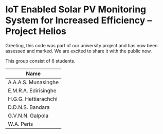 # IoT Enabled Solar PV Monitoring System for Increased Efficiency – Project Helios

<p>Greeting, this code was part of our university project and has now been assessed and marked. We are excited to share it with the public now.</p>


This group consist of 6 students.

| Name                 |
| -------------------- |
| A.A.A.S. Munasinghe  |
| E.M.R.A. Edirisinghe |
| H.G.G. Hettiarachchi |
| D.D.N.S. Bandara     |
| G.V.N.N. Galpola     |
| W.A. Peris           |
